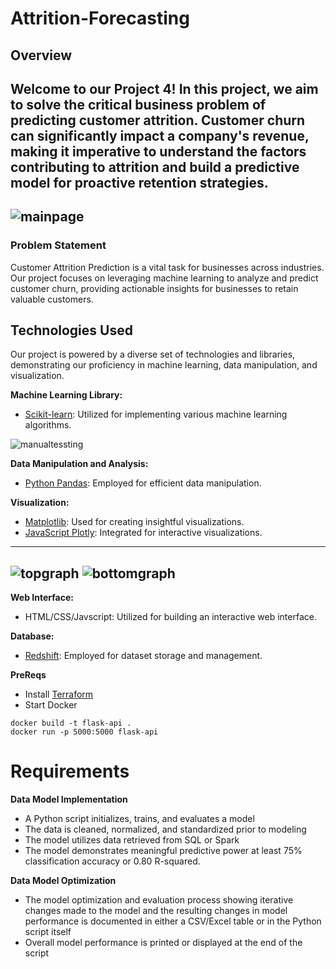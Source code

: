 # Attrition-Forecasting

## Overview
Welcome to our Project 4! In this project, we aim to solve the critical business problem of predicting customer attrition. Customer churn can significantly impact a company's revenue, making it imperative to understand the factors contributing to attrition and build a predictive model for proactive retention strategies.
---
![mainpage](https://github.com/bgrullon/Attrition-forecasting/assets/45550119/05a8cb64-fdb2-4e29-b86b-0f69242f91e2)
---

### Problem Statement
Customer Attrition Prediction is a vital task for businesses across industries. Our project focuses on leveraging machine learning to analyze and predict customer churn, providing actionable insights for businesses to retain valuable customers.

## Technologies Used
Our project is powered by a diverse set of technologies and libraries, demonstrating our proficiency in machine learning, data manipulation, and visualization.

**Machine Learning Library:**
- [Scikit-learn](https://scikit-learn.org/): Utilized for implementing various machine learning algorithms.

![manualtessting](https://github.com/bgrullon/Attrition-forecasting/assets/45550119/de9033eb-bd33-4523-b14a-fb984b9d5612)

**Data Manipulation and Analysis:**
- [Python Pandas](https://pandas.pydata.org/): Employed for efficient data manipulation.

**Visualization:**
- [Matplotlib](https://matplotlib.org/): Used for creating insightful visualizations.
- [JavaScript Plotly](https://plotly.com/javascript/): Integrated for interactive visualizations.

---
![topgraph](https://github.com/bgrullon/Attrition-forecasting/assets/45550119/c5247c77-9b2f-4e7f-8cc2-10f87f4bdfd2)
![bottomgraph](https://github.com/bgrullon/Attrition-forecasting/assets/45550119/e5d1034c-d2bf-4ee1-93ae-c3f9fa789ac9)
---

**Web Interface:**
- HTML/CSS/Javscript: Utilized for building an interactive web interface.

**Database:**
- [Redshift](https://docs.aws.amazon.com/redshift/latest/mgmt/welcome.html): Employed for dataset storage and management.

**PreReqs**
- Install [Terraform](https://developer.hashicorp.com/terraform/install?product_intent=terraform)
- Start Docker
```
docker build -t flask-api .
docker run -p 5000:5000 flask-api
```
# Requirements
**Data Model Implementation**
- A Python script initializes, trains, and evaluates a model
- The data is cleaned, normalized, and standardized prior to modeling
- The model utilizes data retrieved from SQL or Spark
- The model demonstrates meaningful predictive power at least 75% classification accuracy or 0.80 R-squared.

**Data Model Optimization**
- The model optimization and evaluation process showing iterative changes made to the model and the resulting changes in model performance is documented in either a CSV/Excel table or in the Python script itself
- Overall model performance is printed or displayed at the end of the script


